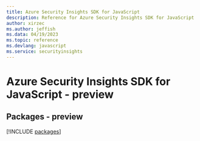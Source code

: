 ```yaml
---
title: Azure Security Insights SDK for JavaScript
description: Reference for Azure Security Insights SDK for JavaScript
author: xirzec
ms.author: jeffish
ms.data: 04/19/2023
ms.topic: reference
ms.devlang: javascript
ms.service: securityinsights
---
```

# Azure Security Insights SDK for JavaScript - preview
## Packages - preview
[!INCLUDE [packages](security-insights-index.md)]